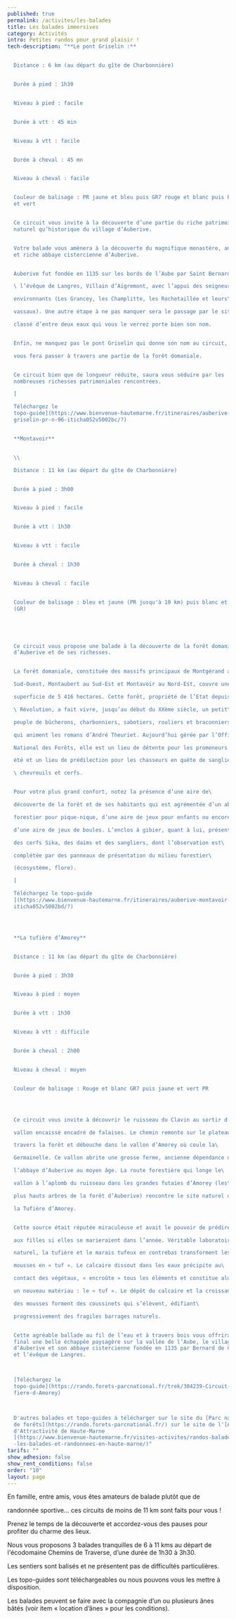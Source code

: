 ```yaml
---
published: true
permalink: /activites/les-balades
title: Les balades immersives
category: Activités
intro: Petites randos pour grand plaisir !
tech-description: "**Le pont Griselin :**


  Distance : 6 km (au départ du gîte de Charbonnière)


  Durée à pied : 1h30


  Niveau à pied : facile


  Durée à vtt : 45 min


  Niveau à vtt : facile


  Durée à cheval : 45 mn


  Niveau à cheval : facile


  Couleur de balisage : PR jaune et bleu puis GR7 rouge et blanc puis PR jaune
  et vert


  Ce circuit vous invite à la découverte d’une partie du riche patrimoine tant
  naturel qu’historique du village d’Auberive.


  Votre balade vous amènera à la découverte du magnifique monastère, ancienne
  et riche abbaye cistercienne d’Auberive.


  Auberive fut fondée en 1135 sur les bords de l’Aube par Saint Bernard et

  \ l’évêque de Langres, Villain d’Aigremont, avec l’appui des seigneurs\ 

  environnants (Les Grancey, les Champlitte, les Rochetaillée et leurs\ 

  vassaux). Une autre étape à ne pas manquer sera le passage par le site\ 

  classé d’entre deux eaux qui vous le verrez porte bien son nom.


  Enfin, ne manquez pas le pont Griselin qui donne son nom au circuit, et\ 

  vous fera passer à travers une partie de la forêt domaniale.


  Ce circuit bien que de longueur réduite, saura vous séduire par les
  nombreuses richesses patrimoniales rencontrées.

  [

  Téléchargez le
  topo-guide](https://www.bienvenue-hautemarne.fr/itineraires/auberive-le-pont-\
  griselin-pr-n-96-iticha052v5002bc/?)


  **Montavoir**


  \\ 

  Distance : 11 km (au départ du gîte de Charbonnière)


  Durée à pied : 3h00


  Niveau à pied : facile


  Durée à vtt : 1h30


  Niveau à vtt : facile


  Durée à cheval : 1h30


  Niveau à cheval : facile


  Couleur de balisage : bleu et jaune (PR jusqu'à 10 km) puis blanc et rouge
  (GR)





  Ce circuit vous propose une balade à la découverte de la forêt domaniale
  d’Auberive et de ses richesses.


  La forêt domaniale, constituée des massifs principaux de Montgérand au\ 

  Sud-Ouest, Montaubert au Sud-Est et Montavoir au Nord-Est, couvre une\ 

  superficie de 5 416 hectares. Cette forêt, propriété de l’Etat depuis la

  \ Révolution, a fait vivre, jusqu’au début du XXème siècle, un petit\ 

  peuple de bûcherons, charbonniers, sabotiers, rouliers et braconniers\ 

  qui animent les romans d’André Theuriet. Aujourd’hui gérée par l’Office\ 

  National des Forêts, elle est un lieu de détente pour les promeneurs en\ 

  été et un lieu de prédilection pour les chasseurs en quête de sangliers,

  \ chevreuils et cerfs.


  Pour votre plus grand confort, notez la présence d’une aire de\ 

  découverte de la forêt et de ses habitants qui est agrémentée d’un abri\ 

  forestier pour pique-nique, d’une aire de jeux pour enfants ou encore\ 

  d’une aire de jeux de boules. L’enclos à gibier, quant à lui, présente\ 

  des cerfs Sika, des daims et des sangliers, dont l’observation est\ 

  complétée par des panneaux de présentation du milieu forestier\ 

  (écosystème, flore).

  [

  Téléchargez le topo-guide
  ](https://www.bienvenue-hautemarne.fr/itineraires/auberive-montavoir-pr-n-96-\
  iticha052v5002bd/?)




  **La tufière d’Amorey**


  Distance : 11 km (au départ du gîte de Charbonnière)


  Durée à pied : 3h30


  Niveau à pied : moyen


  Durée à vtt : 1h30


  Niveau à vtt : difficile


  Durée à cheval : 2h00


  Niveau à cheval : moyen


  Couleur de balisage : Rouge et blanc GR7 puis jaune et vert PR




  Ce circuit vous invite à découvrir le ruisseau du Clavin au sortir d’un\ 

  vallon encaissé encadré de falaises. Le chemin remonte sur le plateau à\ 

  travers la forêt et débouche dans le vallon d’Amorey où coule la\ 

  Germainelle. Ce vallon abrite une grosse ferme, ancienne dépendance de\ 

  l’abbaye d’Auberive au moyen âge. La route forestière qui longe le\ 

  vallon à l’aplomb du ruisseau dans les grandes futaies d’Amorey (les\ 

  plus hauts arbres de la forêt d’Auberive) rencontre le site naturel de\ 

  la Tufière d’Amorey.


  Cette source était réputée miraculeuse et avait le pouvoir de prédire\ 

  aux filles si elles se marieraient dans l’année. Véritable laboratoire\ 

  naturel, la tufière et le marais tufeux en contrebas transforment les\ 

  mousses en « tuf ». Le calcaire dissout dans les eaux précipite au\ 

  contact des végétaux, « encroûte » tous les éléments et constitue alors\ 

  un nouveau matériau : le « tuf ». Le dépôt du calcaire et la croissance\ 

  des mousses forment des coussinets qui s’élèvent, édifiant\ 

  progressivement des fragiles barrages naturels.


  Cette agréable ballade au fil de l’eau et à travers bois vous offrira au
  final une belle échappée paysagère sur la vallée de l’Aube, le village
  d’Auberive et son abbaye cistercienne fondée en 1135 par Bernard de Clairvaux
  et l’évêque de Langres.



  [Téléchargez le
  topo-guide](https://rando.forets-parcnational.fr/trek/304239-Circuit-de-la-tu\
  fiere-d-Amorey)



  D'autres balades et topo-guides à télécharger sur le site du [Parc national
  de forêts](https://rando.forets-parcnational.fr/) sur le site de l'[Agence
  d'Attractivité de Haute-Marne
  ](https://www.bienvenue-hautemarne.fr/visites-activites/randos-balades/toutes\
  -les-balades-et-randonnees-en-haute-marne/)"
tarifs: ""
show_adhesion: false
show_rent_conditions: false
order: "10"
layout: page
---
```

En famille, entre amis, vous êtes amateurs de balade plutôt que de 

randonnée sportive… ces circuits de moins de 11 km sont faits pour vous !

 Prenez le temps de la découverte et accordez-vous des pauses pour profiter du charme des lieux.

Nous vous proposons 3 balades tranquilles de 6 à 11 kms au départ de l'écodomaine Chemins de Traverse, d’une durée de 1h30 à 3h30.

Les sentiers sont balisés et ne présentent pas de difficultés particulières.

Les topo-guides sont téléchargeables ou nous pouvons vous les mettre à disposition.

Les balades peuvent se faire avec la compagnie d’un ou plusieurs ânes bâtés (voir item « location d’ânes » pour les conditions).
